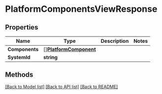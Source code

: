 # PlatformComponentsViewResponse

## Properties

Name | Type | Description | Notes
------------ | ------------- | ------------- | -------------
**Components** | [][**PlatformComponent**](PlatformComponent.md) |  | 
**SystemId** | **string** |  | 

## Methods


[[Back to Model list]](../README.md#documentation-for-models) [[Back to API list]](../README.md#documentation-for-api-endpoints) [[Back to README]](../README.md)



